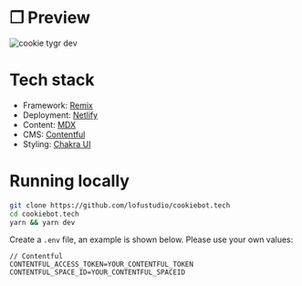 # ❒ Preview  
![cookie tygr dev](https://user-images.githubusercontent.com/59417077/205514688-a640ac9f-1c68-4fa0-ac58-efe5bdb5c3b0.png)

# Tech stack
* Framework: [Remix](https://remix.run/)
* Deployment: [Netlify](https://netlify.com/)
* Content: [MDX](https://mdxjs.com/)
* CMS: [Contentful](https://contentful.com/)
* Styling: [Chakra UI](https://chakra-ui.com/)

# Running locally
```bash
git clone https://github.com/lofustudio/cookiebot.tech
cd cookiebot.tech
yarn && yarn dev
```

Create a `.env` file, an example is shown below. Please use your own values:

```
// Contentful
CONTENTFUL_ACCESS_TOKEN=YOUR_CONTENTFUL_TOKEN
CONTENTFUL_SPACE_ID=YOUR_CONTENTFUL_SPACEID
```
